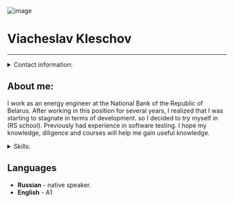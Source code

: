 ![image](/rsschool-cv1/my%20foto.jpg)
# Viacheslav Kleschov
---
<details><summary>Contact information:</summary>

- **telephone:** +375 (44) 585-26-11  
- **Discord:**   Slavaklesh#8587  
- **Telegram:**  @KLESH_97  
- **E-mail:**    slava.kleshov@gmail.com
- [linkedIn](https://www.linkedin.com/in/slava-kleschov-b0bbb0259/)

</details>

## **About me:**
 I work as an energy engineer at the National Bank of the Republic of Belarus. After working in this position for several years, I realized that I was starting to stagnate in terms of development. so I decided to try myself in (RS school). Previously had experience in software testing. I hope my knowledge, diligence and courses will help me gain useful knowledge.

<details><summary>Skills:</summary>

**- Photoshop**  
**- C#**

</details>

## Languages
- **Russian** - native speaker.
- **English** - A1
